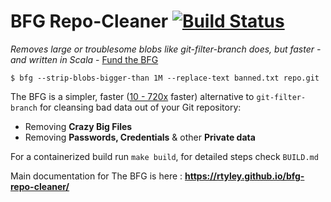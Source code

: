 BFG Repo-Cleaner [![Build Status](https://travis-ci.com/rtyley/bfg-repo-cleaner.svg?branch=master)](https://travis-ci.com/rtyley/bfg-repo-cleaner)
================

_Removes large or troublesome blobs like git-filter-branch does, but faster - and written in Scala_ - [Fund the BFG](https://j.mp/fund-bfg)

```
$ bfg --strip-blobs-bigger-than 1M --replace-text banned.txt repo.git
```

The BFG is a simpler, faster ([10 - 720x](https://docs.google.com/spreadsheet/ccc?key=0AsR1d5Zpes8HdER3VGU1a3dOcmVHMmtzT2dsS2xNenc) faster)
alternative to `git-filter-branch` for cleansing bad data out of your Git repository:

* Removing **Crazy Big Files**
* Removing **Passwords, Credentials** & other **Private data**

For a containerized build run `make build`, for detailed steps check `BUILD.md`

Main documentation for The BFG is here : **https://rtyley.github.io/bfg-repo-cleaner/**
